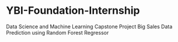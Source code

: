 # YBI-Foundation-Internship
Data Science and Machine Learning
Capstone Project
Big Sales Data Prediction using Random Forest Regressor
